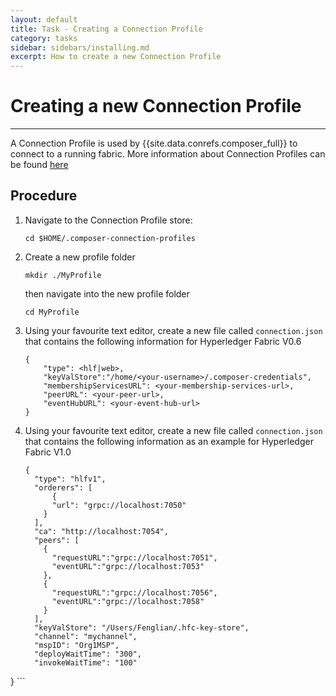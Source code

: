 ```yaml
---
layout: default
title: Task - Creating a Connection Profile
category: tasks
sidebar: sidebars/installing.md
excerpt: How to create a new Connection Profile
---
```


# Creating a new Connection Profile

---

A Connection Profile is used by {{site.data.conrefs.composer_full}} to connect to a running fabric. More information about Connection Profiles can be found [here](../reference/connectionprofile.html)

## Procedure

1. Navigate to the Connection Profile store:
    ```
    cd $HOME/.composer-connection-profiles
    ```
2. Create a new profile folder
    ```
    mkdir ./MyProfile
    ```
    then navigate into the new profile folder
    ```
    cd MyProfile
    ```
3. Using your favourite text editor, create a new file called `connection.json` that contains the following information for Hyperledger Fabric V0.6

    ```
    {
        "type": <hlf|web>,
        "keyValStore":"/home/<your-username>/.composer-credentials",
        "membershipServicesURL": <your-membership-services-url>,
        "peerURL": <your-peer-url>,
        "eventHubURL": <your-event-hub-url>
    }
    ```
4. Using your favourite text editor, create a new file called `connection.json` that contains the following information as an example for Hyperledger Fabric V1.0

    ```
    {
      "type": "hlfv1",
      "orderers": [
          {
          "url": "grpc://localhost:7050"
        }
      ],
      "ca": "http://localhost:7054",
      "peers": [
        {
          "requestURL":"grpc://localhost:7051",
          "eventURL":"grpc://localhost:7053"
        },
        {
          "requestURL":"grpc://localhost:7056",
          "eventURL":"grpc://localhost:7058"
        }
      ],
      "keyValStore": "/Users/Fenglian/.hfc-key-store",
      "channel": "mychannel",
      "mspID": "Org1MSP",
      "deployWaitTime": "300",
      "invokeWaitTime": "100"
  }
    ```
